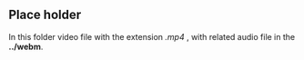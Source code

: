 Place holder
---

In this folder video file with the extension *.mp4* , 
with related audio file in the **../webm**.
